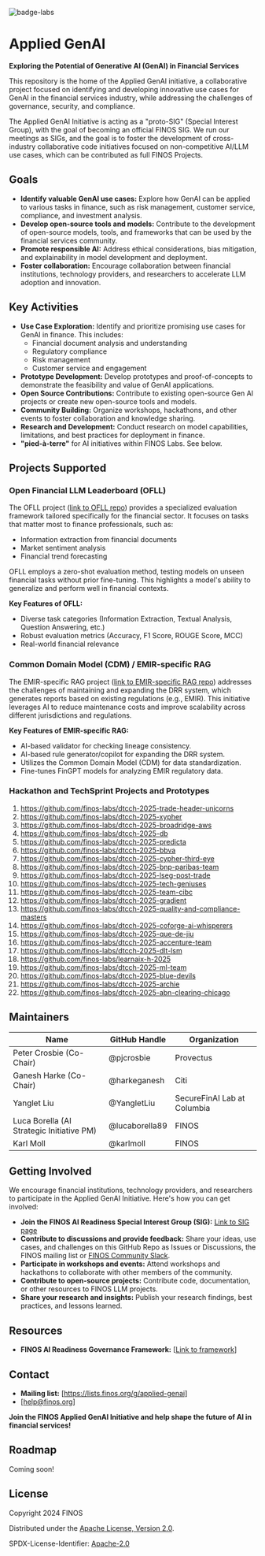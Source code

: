 ![badge-labs](https://user-images.githubusercontent.com/327285/230928932-7c75f8ed-e57b-41db-9fb7-a292a13a1e58.svg)

# Applied GenAI

**Exploring the Potential of Generative AI (GenAI) in Financial Services**

This repository is the home of the Applied GenAI initiative, a collaborative project focused on identifying and developing innovative use cases for GenAI in the financial services industry, while addressing the challenges of governance, security, and compliance.

The Applied GenAI Initiative is acting as a "proto-SIG" (Special Interest Group), with the goal of becoming an official FINOS SIG. We run our meetings as SIGs, and the goal is to foster the development of cross-industry collaborative code initiatives focused on non-competitive AI/LLM use cases, which can be contributed as full FINOS Projects.

## Goals

*   **Identify valuable GenAI use cases:** Explore how GenAI can be applied to various tasks in finance, such as risk management, customer service, compliance, and investment analysis.
*   **Develop open-source tools and models:** Contribute to the development of open-source models, tools, and frameworks that can be used by the financial services community.
*   **Promote responsible AI:** Address ethical considerations, bias mitigation, and explainability in model development and deployment.
*   **Foster collaboration:** Encourage collaboration between financial institutions, technology providers, and researchers to accelerate LLM adoption and innovation.

## Key Activities

*   **Use Case Exploration:** Identify and prioritize promising use cases for GenAI in finance. This includes:
    *   Financial document analysis and understanding
    *   Regulatory compliance
    *   Risk management
    *   Customer service and engagement
*   **Prototype Development:** Develop prototypes and proof-of-concepts to demonstrate the feasibility and value of GenAI applications.
*   **Open Source Contributions:** Contribute to existing open-source Gen AI projects or create new open-source tools and models.
*   **Community Building:** Organize workshops, hackathons, and other events to foster collaboration and knowledge sharing.
*   **Research and Development:** Conduct research on model capabilities, limitations, and best practices for deployment in finance.
*   **"pied-à-terre"** for AI initiatives within FINOS Labs. See below.

## Projects Supported

### Open Financial LLM Leaderboard (OFLL)

The OFLL project ([link to OFLL repo](https://github.com/finos-labs/Open-Financial-LLMs-Leaderboard/)) provides a specialized evaluation framework tailored specifically for the financial sector. It focuses on tasks that matter most to finance professionals, such as:

*   Information extraction from financial documents
*   Market sentiment analysis
*   Financial trend forecasting

OFLL employs a zero-shot evaluation method, testing models on unseen financial tasks without prior fine-tuning. This highlights a model's ability to generalize and perform well in financial contexts.

**Key Features of OFLL:**

*   Diverse task categories (Information Extraction, Textual Analysis, Question Answering, etc.)
*   Robust evaluation metrics (Accuracy, F1 Score, ROUGE Score, MCC)
*   Real-world financial relevance

### Common Domain Model (CDM) / EMIR-specific RAG

The EMIR-specific RAG project ([link to EMIR-specific RAG repo](https://github.com/finos-labs/emir-specific-rag)) addresses the challenges of maintaining and expanding the DRR system, which generates reports based on existing regulations (e.g., EMIR). This initiative leverages AI to reduce maintenance costs and improve scalability across different jurisdictions and regulations.

**Key Features of EMIR-specific RAG:**

*   AI-based validator for checking lineage consistency.
*   AI-based rule generator/copilot for expanding the DRR system.
*   Utilizes the Common Domain Model (CDM) for data standardization.
*   Fine-tunes FinGPT models for analyzing EMIR regulatory data.

### Hackathon and TechSprint Projects and Prototypes

1) https://github.com/finos-labs/dtcch-2025-trade-header-unicorns
2) https://github.com/finos-labs/dtcch-2025-xypher
3) https://github.com/finos-labs/dtcch-2025-broadridge-aws
4) https://github.com/finos-labs/dtcch-2025-db
5) https://github.com/finos-labs/dtcch-2025-predicta
6) https://github.com/finos-labs/dtcch-2025-bbva
7) https://github.com/finos-labs/dtcch-2025-cypher-third-eye
8) https://github.com/finos-labs/dtcch-2025-bnp-paribas-team
9) https://github.com/finos-labs/dtcch-2025-lseg-post-trade
10) https://github.com/finos-labs/dtcch-2025-tech-geniuses
11) https://github.com/finos-labs/dtcch-2025-team-cibc
12) https://github.com/finos-labs/dtcch-2025-gradient
13) https://github.com/finos-labs/dtcch-2025-quality-and-compliance-masters
14) https://github.com/finos-labs/dtcch-2025-coforge-ai-whisperers
15) https://github.com/finos-labs/dtcch-2025-que-de-jiu
16) https://github.com/finos-labs/dtcch-2025-accenture-team
17) https://github.com/finos-labs/dtcch-2025-dlt-lsm
18) https://github.com/finos-labs/learnaix-h-2025
19) https://github.com/finos-labs/dtcch-2025-ml-team
20) https://github.com/finos-labs/dtcch-2025-blue-devils
21) https://github.com/finos-labs/dtcch-2025-archie
22) https://github.com/finos-labs/dtcch-2025-abn-clearing-chicago


## Maintainers

| Name              | GitHub Handle  | Organization |
| ------------------ | -------------- | ------------- |
| Peter Crosbie (Co-Chair)     | @pjcrosbie    | Provectus     |
| Ganesh Harke (Co-Chair)     | @harkeganesh    | Citi     |
| Yanglet Liu       | @YangletLiu   | SecureFinAI Lab at Columbia    |
| Luca Borella (AI Strategic Initiative PM)     | @lucaborella89 | FINOS         |
| Karl Moll         | @karlmoll     | FINOS         |


## Getting Involved

We encourage financial institutions, technology providers, and researchers to participate in the Applied GenAI Initiative. Here's how you can get involved:

*   **Join the FINOS AI Readiness Special Interest Group (SIG):** [Link to SIG page](https://www.finos.org/ai-readiness)
*   **Contribute to discussions and provide feedback:** Share your ideas, use cases, and challenges on this GitHub Repo as Issues or Discussions, the FINOS mailing list or [FINOS Community Slack](https://finos-lf.slack.com/messages/finos-community/).
*   **Participate in workshops and events:** Attend workshops and hackathons to collaborate with other members of the community.
*   **Contribute to open-source projects:** Contribute code, documentation, or other resources to FINOS LLM projects.
*   **Share your research and insights:** Publish your research findings, best practices, and lessons learned.

## Resources

*   **FINOS AI Readiness Governance Framework:** [[Link to framework](https://air-governance-framework.finos.org/)]


## Contact

*   **Mailing list:** [https://lists.finos.org/g/applied-genai]
*   [help@finos.org]

**Join the FINOS Applied GenAI Initiative and help shape the future of AI in financial services!**

## Roadmap

Coming soon!


## License

Copyright 2024 FINOS

Distributed under the [Apache License, Version 2.0](http://www.apache.org/licenses/LICENSE-2.0).

SPDX-License-Identifier: [Apache-2.0](https://spdx.org/licenses/Apache-2.0)
